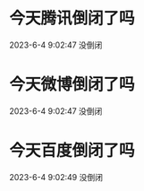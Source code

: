 # 今天腾讯倒闭了吗

2023-6-4 9:02:47 没倒闭

# 今天微博倒闭了吗

2023-6-4 9:02:47 没倒闭

# 今天百度倒闭了吗

2023-6-4 9:02:49 没倒闭


